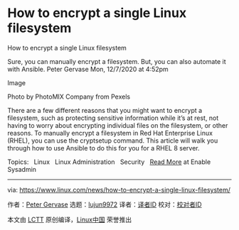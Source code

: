[#]: collector: (lujun9972)
[#]: translator: ( )
[#]: reviewer: ( )
[#]: publisher: ( )
[#]: url: ( )
[#]: subject: (How to encrypt a single Linux filesystem)
[#]: via: (https://www.linux.com/news/how-to-encrypt-a-single-linux-filesystem/)
[#]: author: (Peter Gervase https://www.redhat.com/sysadmin/encrypt-single-filesystem)

How to encrypt a single Linux filesystem
======

How to encrypt a single Linux filesystem

Sure, you can manually encrypt a filesystem. But, you can also automate it with Ansible.
Peter Gervase
Mon, 12/7/2020 at 4:52pm

Image

Photo by PhotoMIX Company from Pexels

There are a few different reasons that you might want to encrypt a filesystem, such as protecting sensitive information while it’s at rest, not having to worry about encrypting individual files on the filesystem, or other reasons. To manually encrypt a filesystem in Red Hat Enterprise Linux (RHEL), you can use the cryptsetup command. This article will walk you through how to use Ansible to do this for you for a RHEL 8 server.

Topics:  
Linux  
Linux Administration  
Security  
[Read More][1] at Enable Sysadmin

--------------------------------------------------------------------------------

via: https://www.linux.com/news/how-to-encrypt-a-single-linux-filesystem/

作者：[Peter Gervase][a]
选题：[lujun9972][b]
译者：[译者ID](https://github.com/译者ID)
校对：[校对者ID](https://github.com/校对者ID)

本文由 [LCTT](https://github.com/LCTT/TranslateProject) 原创编译，[Linux中国](https://linux.cn/) 荣誉推出

[a]: https://www.redhat.com/sysadmin/encrypt-single-filesystem
[b]: https://github.com/lujun9972
[1]: https://www.redhat.com/sysadmin/encrypt-single-filesystem
